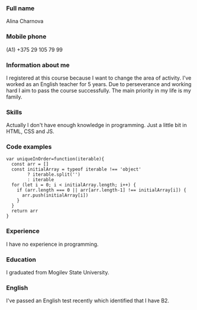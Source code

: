 ### Full name
Alina Charnova
### Mobile phone
(A1) +375 29 105 79 99 
### Information about me
I registered at this course because I want to change the area of activity. I've worked as an English teacher for 5 years. Due to perseverance and working hard I aim to pass the course successfully. The main priority in my life is my family.
### Skills
Actually I don't have enough knowledge in programming. Just a little bit in HTML, CSS and JS. 
### Code examples
```
var uniqueInOrder=function(iterable){
  const arr = []
  const initialArray = typeof iterable !== 'object'
        ? iterable.split('')
        : iterable
  for (let i = 0; i < initialArray.length; i++) {
    if (arr.length === 0 || arr[arr.length-1] !== initialArray[i]) {
      arr.push(initialArray[i])
    }
  }
  return arr
}
```
### Experience
I have no experience in programming.
### Education
I graduated from Mogilev State University.
### English
I've passed an English test recently which identified that I have B2.
